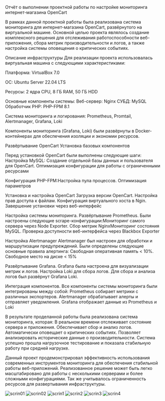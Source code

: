 Отчёт о выполнении проектной работы по настройке мониторинга интернет-магазина OpenCart

В рамках данной проектной работы была реализована система мониторинга для интернет-магазина OpenCart, развёрнутого на виртуальной машине. Основной целью проекта являлось создание комплексного решения для отслеживания работоспособности веб-приложения, сбора метрик производительности и логов, а также настройка системы оповещения о критических событиях.

Описание инфраструктуры
Для реализации проекта использовалась виртуальная машина с следующими характеристиками:

Платформа: VirtualBox 7.0

ОС: Ubuntu Server 22.04 LTS

Ресурсы: 2 ядра CPU, 8 ГБ RAM, 50 ГБ HDD


Основные компоненты системы:
Веб-сервер: Nginx 
СУБД: MySQL 
Обработчик PHP: PHP-FPM 8.1



Система мониторинга и логирования: Prometheus, Promtail, Alertmanager, Grafana, Loki

Компоненты мониторинга (Grafana, Loki) были развёрнуты в Docker-контейнерах для обеспечения изоляции и экoномии ресурсов.


Развёртывание OpenCart
Установка базовых компонентов

Перед установкой OpenCart были выполнены следующие шаги:
Настройка MySQL: Создание отдельной базы данных и пользователя для OpenCart. Оптимизация конфигурации для работы с ограниченными ресурсами
    
Конфигурация PHP-FPM:Настройка пула процессов. Оптимизация параметров 



Установка и настройка OpenCart 
Загрузка версии OpenCart. Настройка прав доступа к файлам. Конфигурация виртуального хоста в Ngin. Завершение установки через веб-интерфейс


Настройка системы мониторинга. Развёртывание Prometheus. Были настроены следующие scrape-конфигурации:Мониторинг самого сервера через Node Exporter. Сбор метрик NginxМониторинг состояния MySQL. Проверка доступности веб-интерфейса через Blackbox Exporter



Настройка Alertmanager
Alertmanager был настроен для обработки и маршрутизации предупреждений. Были определены следующие основные правила алертинга: Свободная оперативная память < 10%. Свободное место на диске < 15%



Развёртывание Grafana. Grafana была настроена для визуализации метрик и логов. Настройка Loki для сбора логов. Для сбора и анализа логов был развёрнут Grafana Loki. 


Интеграция компонентов. Все компоненты системы мониторинга были интегрированы между собой: Prometheus собирает метрики с различных экспортеров. Alertmanager обрабатывает алерты и отправляет уведомления. Grafana отображает данные из Prometheus и Loki


В результате проделанной работы была реализована система мониторинга, которая: В реальном времени отслеживает состояние сервера и приложения. Обеспечивает сбор и анализ логов. Автоматически оповещает о критических событиях. Позволяет анализировать исторические данные о производительности. Система успешно прошла нагрузочное тестирование и показала стабильную работу при средней нагрузке.


Данный проект продемонстрировал эффективность использования современных инструментов мониторинга для обеспечения стабильной работы веб-приложений. Реализованное решение может быть легко масштабировано для работы с несколькими серверами и более сложными конфигурациями. Так же учитывалось ограниченность ресурсов для развертывания инфраструктуры.



![scrin01](https://github.com/user-attachments/assets/c242b703-8b8d-451e-8ee1-b5a1b9e2c514)
![scrin02](https://github.com/user-attachments/assets/24652ed0-68bb-43a0-aba8-572330ef716c)
![scrin1](https://github.com/user-attachments/assets/525033c8-e342-4421-b234-2d9c2db8e66a)
![scrin2](https://github.com/user-attachments/assets/05521538-ebf8-45c6-bba1-1e5e3f8ce05d)
![scrin3](https://github.com/user-attachments/assets/171016de-1bb8-4f56-a513-adf121458cd8)
![scrin4](https://github.com/user-attachments/assets/63414df8-a30e-4b9a-88c4-fbcb60694679)



